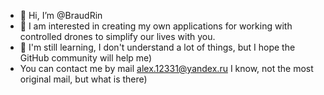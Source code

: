 - 👋 Hi, I’m @BraudRin
- 👀 I am interested in creating my own applications for working with controlled drones to simplify our lives with you.
- 🌱 I'm still learning, I don't understand a lot of things, but I hope the GitHub community will help me)
- You can contact me by mail
  alex.12331@yandex.ru
  I know, not the most original mail, but what is there)

<!---
BraudRin/BraudRin is a ✨ special ✨ repository because its `README.md` (this file) appears on your GitHub profile.
You can click the Preview link to take a look at your changes.
--->
